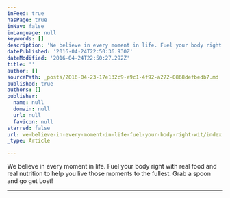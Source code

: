 ```yaml
---
inFeed: true
hasPage: true
inNav: false
inLanguage: null
keywords: []
description: 'We believe in every moment in life. Fuel your body right with real food and real nutrition to help you live those moments to the fullest. Grab a spoon and go get Lost! '
datePublished: '2016-04-24T22:50:36.930Z'
dateModified: '2016-04-24T22:50:27.292Z'
title: ''
author: []
sourcePath: _posts/2016-04-23-17e132c9-e9c1-4f92-a272-0868defbedb7.md
published: true
authors: []
publisher:
  name: null
  domain: null
  url: null
  favicon: null
starred: false
url: we-believe-in-every-moment-in-life-fuel-your-body-right-wit/index.html
_type: Article

---
```

We believe in every moment in life. Fuel your body right with real food and real nutrition to help you live those moments to the fullest. Grab a spoon and go get Lost! 

****